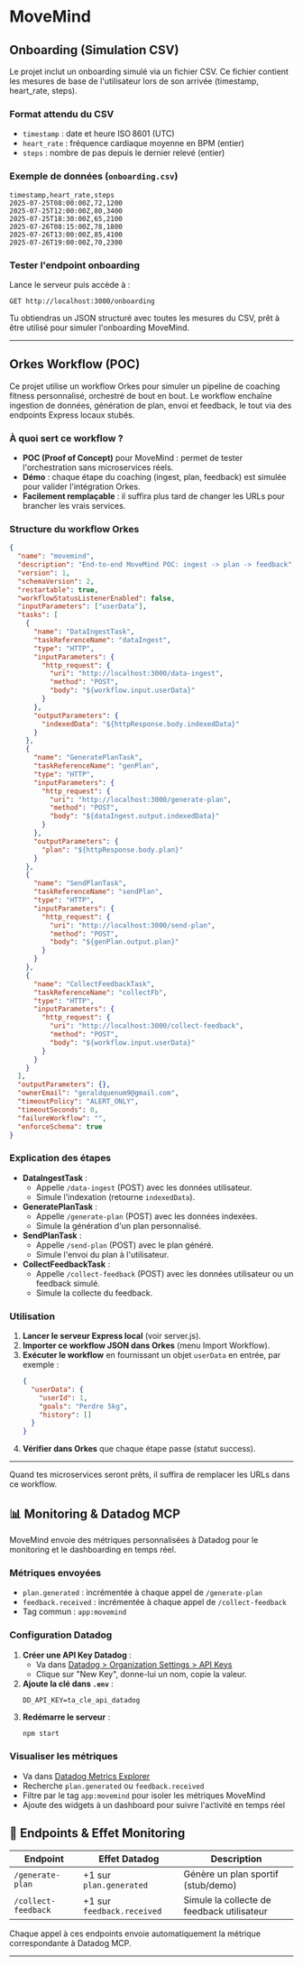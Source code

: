 # MoveMind

## Onboarding (Simulation CSV)

Le projet inclut un onboarding simulé via un fichier CSV. Ce fichier contient les mesures de base de l'utilisateur lors de son arrivée (timestamp, heart_rate, steps).

### Format attendu du CSV

- `timestamp` : date et heure ISO 8601 (UTC)
- `heart_rate` : fréquence cardiaque moyenne en BPM (entier)
- `steps` : nombre de pas depuis le dernier relevé (entier)

### Exemple de données (`onboarding.csv`)

```csv
timestamp,heart_rate,steps
2025-07-25T08:00:00Z,72,1200
2025-07-25T12:00:00Z,80,3400
2025-07-25T18:30:00Z,65,2100
2025-07-26T08:15:00Z,78,1800
2025-07-26T13:00:00Z,85,4100
2025-07-26T19:00:00Z,70,2300
```

### Tester l'endpoint onboarding

Lance le serveur puis accède à :
```
GET http://localhost:3000/onboarding
```
Tu obtiendras un JSON structuré avec toutes les mesures du CSV, prêt à être utilisé pour simuler l'onboarding MoveMind.

---


## Orkes Workflow (POC)

Ce projet utilise un workflow Orkes pour simuler un pipeline de coaching fitness personnalisé, orchestré de bout en bout. Le workflow enchaîne ingestion de données, génération de plan, envoi et feedback, le tout via des endpoints Express locaux stubés.

### À quoi sert ce workflow ?
- **POC (Proof of Concept)** pour MoveMind : permet de tester l'orchestration sans microservices réels.
- **Démo** : chaque étape du coaching (ingest, plan, feedback) est simulée pour valider l'intégration Orkes.
- **Facilement remplaçable** : il suffira plus tard de changer les URLs pour brancher les vrais services.

### Structure du workflow Orkes

```json
{
  "name": "movemind",
  "description": "End-to-end MoveMind POC: ingest -> plan -> feedback",
  "version": 1,
  "schemaVersion": 2,
  "restartable": true,
  "workflowStatusListenerEnabled": false,
  "inputParameters": ["userData"],
  "tasks": [
    {
      "name": "DataIngestTask",
      "taskReferenceName": "dataIngest",
      "type": "HTTP",
      "inputParameters": {
        "http_request": {
          "uri": "http://localhost:3000/data-ingest",
          "method": "POST",
          "body": "${workflow.input.userData}"
        }
      },
      "outputParameters": {
        "indexedData": "${httpResponse.body.indexedData}"
      }
    },
    {
      "name": "GeneratePlanTask",
      "taskReferenceName": "genPlan",
      "type": "HTTP",
      "inputParameters": {
        "http_request": {
          "uri": "http://localhost:3000/generate-plan",
          "method": "POST",
          "body": "${dataIngest.output.indexedData}"
        }
      },
      "outputParameters": {
        "plan": "${httpResponse.body.plan}"
      }
    },
    {
      "name": "SendPlanTask",
      "taskReferenceName": "sendPlan",
      "type": "HTTP",
      "inputParameters": {
        "http_request": {
          "uri": "http://localhost:3000/send-plan",
          "method": "POST",
          "body": "${genPlan.output.plan}"
        }
      }
    },
    {
      "name": "CollectFeedbackTask",
      "taskReferenceName": "collectFb",
      "type": "HTTP",
      "inputParameters": {
        "http_request": {
          "uri": "http://localhost:3000/collect-feedback",
          "method": "POST",
          "body": "${workflow.input.userData}"
        }
      }
    }
  ],
  "outputParameters": {},
  "ownerEmail": "geraldquenum9@gmail.com",
  "timeoutPolicy": "ALERT_ONLY",
  "timeoutSeconds": 0,
  "failureWorkflow": "",
  "enforceSchema": true
}
```

### Explication des étapes

- **DataIngestTask** :
  - Appelle `/data-ingest` (POST) avec les données utilisateur.
  - Simule l'indexation (retourne `indexedData`).
- **GeneratePlanTask** :
  - Appelle `/generate-plan` (POST) avec les données indexées.
  - Simule la génération d'un plan personnalisé.
- **SendPlanTask** :
  - Appelle `/send-plan` (POST) avec le plan généré.
  - Simule l'envoi du plan à l'utilisateur.
- **CollectFeedbackTask** :
  - Appelle `/collect-feedback` (POST) avec les données utilisateur ou un feedback simulé.
  - Simule la collecte du feedback.

### Utilisation

1. **Lancer le serveur Express local** (voir server.js).
2. **Importer ce workflow JSON dans Orkes** (menu Import Workflow).
3. **Exécuter le workflow** en fournissant un objet `userData` en entrée, par exemple :
   ```json
   {
     "userData": {
       "userId": 1,
       "goals": "Perdre 5kg",
       "history": []
     }
   }
   ```
4. **Vérifier dans Orkes** que chaque étape passe (statut success).

---

Quand tes microservices seront prêts, il suffira de remplacer les URLs dans ce workflow.


## 📊 Monitoring & Datadog MCP

MoveMind envoie des métriques personnalisées à Datadog pour le monitoring et le dashboarding en temps réel.

### Métriques envoyées
- `plan.generated` : incrémentée à chaque appel de `/generate-plan`
- `feedback.received` : incrémentée à chaque appel de `/collect-feedback`
- Tag commun : `app:movemind`

### Configuration Datadog
1. **Créer une API Key Datadog** :
   - Va dans [Datadog > Organization Settings > API Keys](https://app.datadoghq.com/organization-settings/api-keys)
   - Clique sur "New Key", donne-lui un nom, copie la valeur.
2. **Ajoute la clé dans `.env`** :
   ```
   DD_API_KEY=ta_cle_api_datadog
   ```
3. **Redémarre le serveur** :
   ```bash
   npm start
   ```

### Visualiser les métriques
- Va dans [Datadog Metrics Explorer](https://app.datadoghq.com/metrics/explorer)
- Recherche `plan.generated` ou `feedback.received`
- Filtre par le tag `app:movemind` pour isoler les métriques MoveMind
- Ajoute des widgets à un dashboard pour suivre l'activité en temps réel


## 🚦 Endpoints & Effet Monitoring

| Endpoint                | Effet Datadog                | Description                                 |
|------------------------|------------------------------|---------------------------------------------|
| `/generate-plan`       | +1 sur `plan.generated`      | Génère un plan sportif (stub/demo)          |
| `/collect-feedback`    | +1 sur `feedback.received`   | Simule la collecte de feedback utilisateur  |

Chaque appel à ces endpoints envoie automatiquement la métrique correspondante à Datadog MCP.

---
